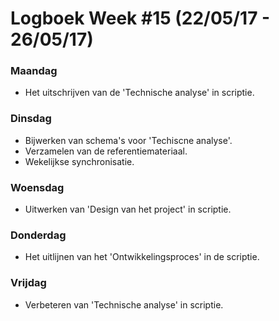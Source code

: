 # Logboek Week #15 (22/05/17 - 26/05/17)
### Maandag
* Het uitschrijven van de 'Technische analyse' in scriptie.

### Dinsdag
* Bijwerken van schema's voor 'Techiscne analyse'.
* Verzamelen van de referentiemateriaal.
* Wekelijkse synchronisatie.

### Woensdag
* Uitwerken van 'Design van het project' in scriptie.

### Donderdag
* Het uitlijnen van het 'Ontwikkelingsproces' in de scriptie.

### Vrijdag
* Verbeteren van 'Technische analyse' in scriptie.